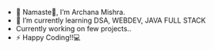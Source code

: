 - 👋 Namaste🙏, I’m Archana Mishra.
- 🌱 I’m currently learning DSA, WEBDEV, JAVA FULL STACK
- Currently working on few projects..
- ⚡ Happy Coding!!💻

<!---
Archanamishra2103/Archanamishra2103 is a ✨ special ✨ repository because its `README.md` (this file) appears on your GitHub profile.
You can click the Preview link to take a look at your changes.
--->
